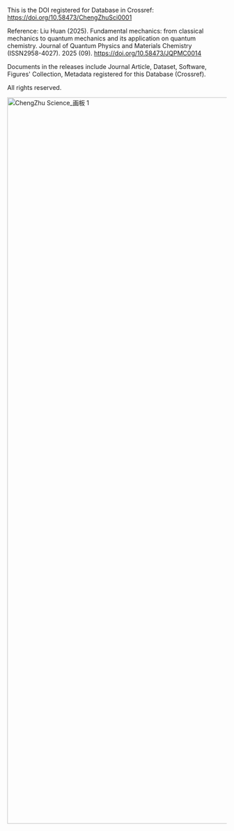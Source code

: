 This is the DOI registered for Database in Crossref: https://doi.org/10.58473/ChengZhuSci0001

Reference: Liu Huan (2025). Fundamental mechanics: from classical mechanics to quantum mechanics and its application on quantum chemistry. Journal of Quantum Physics and Materials Chemistry (ISSN2958-4027). 2025 (09). https://doi.org/10.58473/JQPMC0014

Documents in the releases include Journal Article, Dataset, Software, Figures' Collection, Metadata registered for this Database (Crossref). 

All rights reserved.

<img width="1667" height="1667" alt="ChengZhu Science_画板 1" src="https://github.com/user-attachments/assets/6461bd72-0afe-482f-a84d-3da7c107b445" />



